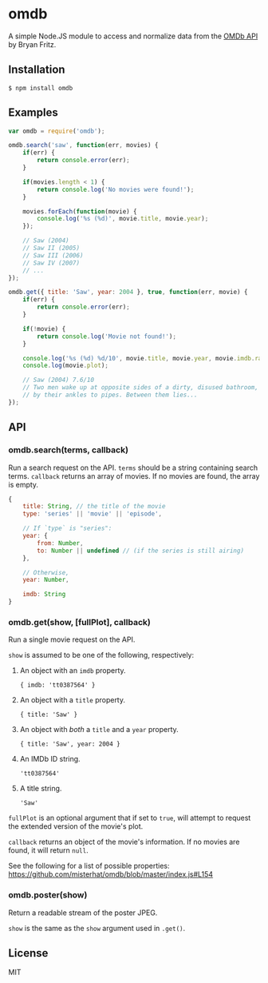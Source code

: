 # omdb
A simple Node.JS module to access and normalize data from the
[OMDb API](http://www.omdbapi.com/) by Bryan Fritz.

## Installation
    $ npm install omdb

## Examples

```javascript
var omdb = require('omdb');

omdb.search('saw', function(err, movies) {
    if(err) {
        return console.error(err);
    }

    if(movies.length < 1) {
        return console.log('No movies were found!');
    }

    movies.forEach(function(movie) {
        console.log('%s (%d)', movie.title, movie.year);
    });

    // Saw (2004)
    // Saw II (2005)
    // Saw III (2006)
    // Saw IV (2007)
    // ...
});

omdb.get({ title: 'Saw', year: 2004 }, true, function(err, movie) {
    if(err) {
        return console.error(err);
    }

    if(!movie) {
        return console.log('Movie not found!');
    }

    console.log('%s (%d) %d/10', movie.title, movie.year, movie.imdb.rating);
    console.log(movie.plot);

    // Saw (2004) 7.6/10
    // Two men wake up at opposite sides of a dirty, disused bathroom, chained
    // by their ankles to pipes. Between them lies...
});
```

## API
### omdb.search(terms, callback)
Run a search request on the API. `terms` should be a string containing search
terms. `callback` returns an array of movies. If no movies are found, the array
is empty.

```javascript
{
    title: String, // the title of the movie
    type: 'series' || 'movie' || 'episode',

    // If `type` is "series":
    year: {
        from: Number,
        to: Number || undefined // (if the series is still airing)
    },

    // Otherwise,
    year: Number,

    imdb: String
}
```

### omdb.get(show, [fullPlot], callback)
Run a single movie request on the API.

`show` is assumed to be one of the following, respectively:

1. An object with an `imdb` property.

    `{ imdb: 'tt0387564' }`
2. An object with a `title` property.

    `{ title: 'Saw' }`
3. An object with *both* a `title` and a `year` property.

    `{ title: 'Saw', year: 2004 }`
4. An IMDb ID string.

    `'tt0387564'`
5. A title string.

    `'Saw'`

`fullPlot` is an optional argument that if set to `true`, will attempt to
request the extended version of the movie's plot.

`callback` returns an object of the movie's information. If no movies are
found, it will return `null`.

See the following for a list of possible properties:
https://github.com/misterhat/omdb/blob/master/index.js#L154

### omdb.poster(show)
Return a readable stream of the poster JPEG.

`show` is the same as the `show` argument used in `.get()`.

## License
MIT
